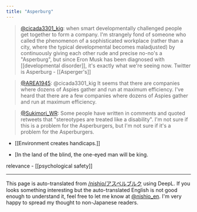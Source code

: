 ```yaml
---
title: "Asperburg"
---
```


> [@cicada3301_kig](https://twitter.com/cicada3301_kig/status/1593161285457555457?s=46&t=5ol-lJZq58TjbvEmxDO1iw): when smart developmentally challenged people get together to form a company. I'm strangely fond of someone who called the phenomenon of a sophisticated workplace (rather than a city, where the typical developmental becomes maladjusted) by continuously giving each other rude and precise no-no's a "Asperburg", but since Eron Musk has been diagnosed with [[developmental disorder]], it's exactly what we're seeing now. Twitter is Asperburg
    - [[Asperger's]]

> [@AREA1945](https://twitter.com/area1945/status/1593162023990603776?s=46&t=5ol-lJZq58TjbvEmxDO1iw): @cicada3301_kig It seems that there are companies where dozens of Aspies gather and run at maximum efficiency. I've heard that there are a few companies where dozens of Aspies gather and run at maximum efficiency.

> [@Sukimori_WR](https://twitter.com/sukimori_wr/status/1593216201710526464?s=46&t=5ol-lJZq58TjbvEmxDO1iw): Some people have written in comments and quoted retweets that "stereotypes are treated like a disability". I'm not sure if this is a problem for the Asperburgers, but I'm not sure if it's a problem for the Asperburgers.

- [[Environment creates handicaps.]]

- [In the land of the blind, the one-eyed man will be king.

relevance
    - [[psychological safety]]

---
This page is auto-translated from [/nishio/アスペルブルク](https://scrapbox.io/nishio/アスペルブルク) using DeepL. If you looks something interesting but the auto-translated English is not good enough to understand it, feel free to let me know at [@nishio_en](https://twitter.com/nishio_en). I'm very happy to spread my thought to non-Japanese readers.